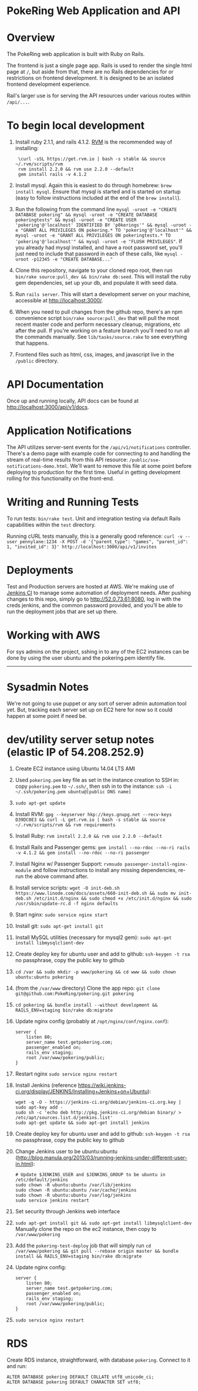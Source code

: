 PokeRing Web Application and API
================================

# Overview
The PokeRing web application is built with Ruby on Rails.  

The frontend is just a single page app.  Rails is used to render the single html page at `/`, but aside from that, there are no Rails dependencies for or restrictions on frontend development.  It is designed to be an isolated frontend development experience.

Rail's larger use is for serving the API resources under various routes within `/api/...`.

# To begin local development
1. Install ruby 2.1.1, and rails 4.1.2. [RVM](http://rvm.io/rvm/install) is the recommended way of installing:
        
        \curl -sSL https://get.rvm.io | bash -s stable && source ~/.rvm/scripts/rvm
        rvm install 2.2.0 && rvm use 2.2.0 --default
        gem install rails -v 4.1.2

2. Install mysql.  Again this is easiest to do through homebrew: `brew install mysql`.  Ensure that mysql is started and is started on startup (easy to follow instructions included at the end of the `brew install`).
3. Run the following from the command line `mysql -uroot -e "CREATE DATABASE pokering" && mysql -uroot -e "CREATE DATABASE pokeringtests" && mysql -uroot -e "CREATE USER 'pokering'@'localhost' IDENTIFIED BY 'p0kerings'" && mysql -uroot -e "GRANT ALL PRIVILEGES ON pokering.* TO 'pokering'@'localhost'" && mysql -uroot -e "GRANT ALL PRIVILEGES ON pokeringtests.* TO 'pokering'@'localhost'" && mysql -uroot -e "FLUSH PRIVILEGES"`.  If you already had mysql installed, and have a root password set, you'll just need to include that password in each of these calls, like `mysql -uroot -p12345 -e "CREATE DATABASE..."`
4. Clone this repository, navigate to your cloned repo root, then run `bin/rake source:pull_dev && bin/rake db:seed`.  This will install the ruby gem dependencies, set up your db, and populate it with seed data.
5. Run `rails server`.  This will start a development server on your machine, accessible at [http://localhost:3000/](http://localhost:3000/).
6. When you need to pull changes from the github repo, there's an npm convenience script `bin/rake source:pull_dev` that will pull the most recent master code and perform necessary cleanup, migrations, etc after the pull.  If you're working on a feature branch you'll need to run all the commands manually.  See `lib/tasks/source.rake` to see everything that happens.
7. Frontend files such as html, css, images, and javascript live in the `/public` directory.

# API Documentation
Once up and running locally, API docs can be found at [http://localhost:3000/api/v1/docs](http://localhost:3000/api/v1/docs).

# Application Notifications
The API utilizes server-sent events for the `/api/v1/notifications` controller. There's a demo page with example code for connecting to and handling the stream of real-time results from this API resource: `/public/sse-notifications-demo.html`.  We'll want to remove this file at some point before deploying to production for the first time.  Useful in getting development rolling for this functionality on the front-end.

# Writing and Running Tests
To run tests: `bin/rake test`.  Unit and integration testing via default Rails capabilities within the `test` directory.

Running cURL tests manually, this is a generally good reference: `curl -v --user pennylane:1234 -X POST -d '{"parent_type": "games", "parent_id": 1, "invited_id": 3}' http://localhost:3000/api/v1/invites`

# Deployments
Test and Production servers are hosted at AWS.  We're making use of [Jenkins CI](http://jenkins-ci.org/) to manage some automation of deployment needs.  After pushing changes to this repo, simply go to http://52.0.73.61:8080, log in with the creds jenkins, and the common password provided, and you'll be able to run the deployment jobs that are set up there.

# Working with AWS
For sys admins on the project, sshing in to any of the EC2 instances can be done by using the user ubuntu and the pokering.pem identify file.

------------------------------------------------------------------------------

# Sysadmin Notes

We're not going to use puppet or any sort of server admin automation tool yet.  But, tracking each server set up on EC2 here for now so it could happen at some point if need be.

dev/utility server setup notes (elastic IP of 54.208.252.9)
========

1. Create EC2 instance using Ubuntu 14.04 LTS AMI
2. Used `pokering.pem` key file as set in the instance creation to SSH in: copy `pokering.pem` to `~/.ssh/`, then ssh in to the instance: `ssh -i ~/.ssh/pokering.pem ubuntu@[public DNS name]`
3. `sudo apt-get update`
4. Install RVM: `gpg --keyserver hkp://keys.gnupg.net --recv-keys D39DC0E3 && curl -L get.rvm.io | bash -s stable && source ~/.rvm/scripts/rvm && rvm requirements`
5. Install Ruby: `rvm install 2.2.0 && rvm use 2.2.0 --default`
6. Install Rails and Passenger gems: `gem install --no-rdoc --no-ri rails -v 4.1.2 && gem install --no-rdoc --no-ri passenger`
7. Install Nginx w/ Passenger Support: `rvmsudo passenger-install-nginx-module` and follow instructions to install any missing dependencies, re-run the above command after.
8. Install service scripts: `wget -O init-deb.sh https://www.linode.com/docs/assets/660-init-deb.sh && sudo mv init-deb.sh /etc/init.d/nginx && sudo chmod +x /etc/init.d/nginx && sudo /usr/sbin/update-rc.d -f nginx defaults`
9. Start nginx: `sudo service nginx start`
10. Install git: `sudo apt-get install git`
11. Install MySQL utilities (necessary for mysql2 gem): `sudo apt-get install libmysqlclient-dev`
12. Create deploy key for ubuntu user and add to github: `ssh-keygen -t rsa` no passphrase, copy the public key to github
10. `cd /var && sudo mkdir -p www/pokering && cd www && sudo chown ubuntu:ubuntu pokering`
11. (from the `/var/www` directory) Clone the app repo: `git clone git@github.com:PokeRing/pokering.git pokering`
12. `cd pokering && bundle install --without development && RAILS_ENV=staging bin/rake db:migrate`
13. Update nginx config (probably at `/opt/nginx/conf/nginx.conf`):

        server {
            listen 80;
            server_name test.getpokering.com;
            passenger_enabled on;
            rails_env staging;
            root /var/www/pokering/public;
        }

14. Restart nginx `sudo service nginx restart`
11. Install Jenkins (reference https://wiki.jenkins-ci.org/display/JENKINS/Installing+Jenkins+on+Ubuntu):
        
        wget -q -O - https://jenkins-ci.org/debian/jenkins-ci.org.key | sudo apt-key add -
        sudo sh -c 'echo deb http://pkg.jenkins-ci.org/debian binary/ > /etc/apt/sources.list.d/jenkins.list'
        sudo apt-get update && sudo apt-get install jenkins

12. Create deploy key for ubuntu user and add to github: `ssh-keygen -t rsa` no passphrase, copy the public key to github
13. Change Jenkins user to be ubuntu:ubuntu (http://blog.manula.org/2013/03/running-jenkins-under-different-user-in.html):

        # Update $JENKINS_USER and $JENKINS_GROUP to be ubuntu in /etc/default/jenkins
        sudo chown -R ubuntu:ubuntu /var/lib/jenkins
        sudo chown -R ubuntu:ubuntu /var/cache/jenkins
        sudo chown -R ubuntu:ubuntu /var/log/jenkins
        sudo service jenkins restart

14. Set security through Jenkins web interface
15. `sudo apt-get install git && sudo apt-get install libmysqlclient-dev` 
Manually clone the repo on the ec2 instance, then copy to `/var/www/pokering`
16. Add the `pokering-test-deploy` job that will simply run `cd /var/www/pokering && git pull --rebase origin master && bundle install && RAILS_ENV=staging bin/rake db:migrate`
17. Update nginx config:

        server {
            listen 80;
            server_name test.getpokering.com;
            passenger_enabled on;
            rails_env staging;
            root /var/www/pokering/public;
        }

18. `sudo service nginx restart`


RDS
=========
Create RDS instance, straightforward, with database `pokering`.  Connect to it and run:

    ALTER DATABASE pokering DEFAULT COLLATE utf8_unicode_ci;
    ALTER DATABASE pokering DEFAULT CHARACTER SET utf8;

